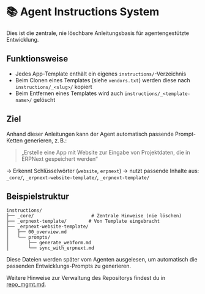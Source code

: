 # 📚 Agent Instructions System

Dies ist die zentrale, nie löschbare Anleitungsbasis für agentengestützte Entwicklung.

## Funktionsweise

- Jedes App-Template enthält ein eigenes `instructions/`-Verzeichnis
- Beim Clonen eines Templates (siehe `vendors.txt`) werden diese nach `instructions/_<slug>/` kopiert
- Beim Entfernen eines Templates wird auch `instructions/_<template-name>/` gelöscht

## Ziel

Anhand dieser Anleitungen kann der Agent automatisch passende Prompt-Ketten generieren, z. B.:

> „Erstelle eine App mit Website zur Eingabe von Projektdaten, die in ERPNext gespeichert werden“

→ Erkennt Schlüsselwörter (`website`, `erpnext`)
→ nutzt passende Inhalte aus:
`_core/`, `_erpnext-website-template/`, `_erpnext-template/`

## Beispielstruktur

```
instructions/
├── _core/                     # Zentrale Hinweise (nie löschen)
├── _erpnext-template/        # Von Template eingebracht
├── _erpnext-website-template/
│   ├── 00_overview.md
│   └── prompts/
│       ├── generate_webform.md
│       └── sync_with_erpnext.md
```

Diese Dateien werden später vom Agenten ausgelesen, um automatisch die passenden Entwicklungs-Prompts zu generieren.

Weitere Hinweise zur Verwaltung des Repositorys findest du in [repo_mgmt.md](repo_mgmt.md).
